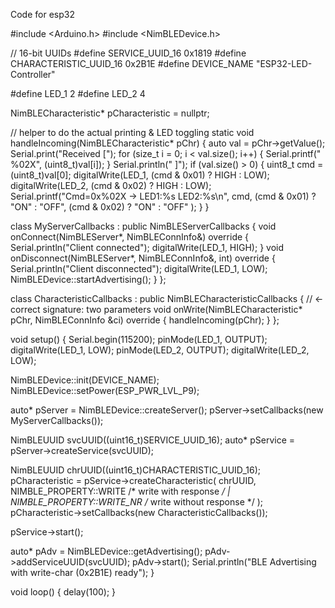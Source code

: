 Code for esp32

#include <Arduino.h>
#include <NimBLEDevice.h>

// 16-bit UUIDs
#define SERVICE_UUID_16        0x1819
#define CHARACTERISTIC_UUID_16 0x2B1E
#define DEVICE_NAME            "ESP32-LED-Controller"

#define LED_1 2
#define LED_2 4

NimBLECharacteristic* pCharacteristic = nullptr;

// helper to do the actual printing & LED toggling
static void handleIncoming(NimBLECharacteristic* pChr) {
auto val = pChr->getValue();
Serial.print("Received [");
for (size_t i = 0; i < val.size(); i++) {
Serial.printf(" %02X", (uint8_t)val[i]);
}
Serial.println(" ]");
if (val.size() > 0) {
uint8_t cmd = (uint8_t)val[0];
digitalWrite(LED_1, (cmd & 0x01) ? HIGH : LOW);
digitalWrite(LED_2, (cmd & 0x02) ? HIGH : LOW);
Serial.printf("Cmd=0x%02X → LED1:%s LED2:%s\n",
cmd,
(cmd & 0x01) ? "ON" : "OFF",
(cmd & 0x02) ? "ON" : "OFF"
);
}
}

class MyServerCallbacks : public NimBLEServerCallbacks {
void onConnect(NimBLEServer*, NimBLEConnInfo&) override {
Serial.println("Client connected");
digitalWrite(LED_1, HIGH);
}
void onDisconnect(NimBLEServer*, NimBLEConnInfo&, int) override {
Serial.println("Client disconnected");
digitalWrite(LED_1, LOW);
NimBLEDevice::startAdvertising();
}
};

class CharacteristicCallbacks : public NimBLECharacteristicCallbacks {
// ← correct signature: two parameters
void onWrite(NimBLECharacteristic* pChr, NimBLEConnInfo &ci) override {
handleIncoming(pChr);
}
};

void setup() {
Serial.begin(115200);
pinMode(LED_1, OUTPUT); digitalWrite(LED_1, LOW);
pinMode(LED_2, OUTPUT); digitalWrite(LED_2, LOW);

NimBLEDevice::init(DEVICE_NAME);
NimBLEDevice::setPower(ESP_PWR_LVL_P9);

auto* pServer = NimBLEDevice::createServer();
pServer->setCallbacks(new MyServerCallbacks());

NimBLEUUID svcUUID((uint16_t)SERVICE_UUID_16);
auto*    pService = pServer->createService(svcUUID);

NimBLEUUID chrUUID((uint16_t)CHARACTERISTIC_UUID_16);
pCharacteristic = pService->createCharacteristic(
chrUUID,
NIMBLE_PROPERTY::WRITE    /* write with response */
| NIMBLE_PROPERTY::WRITE_NR /* write without response */
);
pCharacteristic->setCallbacks(new CharacteristicCallbacks());

pService->start();

auto* pAdv = NimBLEDevice::getAdvertising();
pAdv->addServiceUUID(svcUUID);
pAdv->start();
Serial.println("BLE Advertising with write-char (0x2B1E) ready");
}

void loop() {
delay(100);
}
